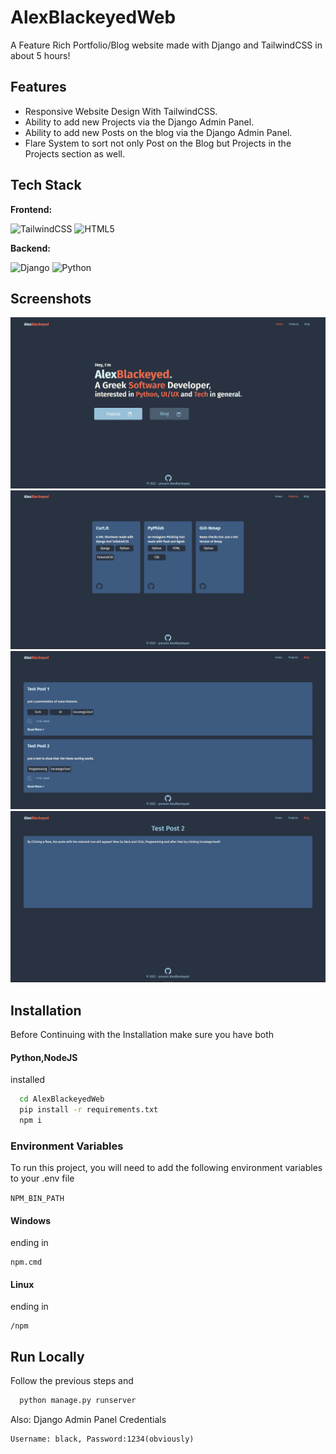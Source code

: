 
# AlexBlackeyedWeb

A Feature Rich Portfolio/Blog website made with Django and TailwindCSS in about 5 hours!


## Features

- Responsive Website Design With TailwindCSS.
- Ability to add new Projects via the Django Admin Panel.
- Ability to add new Posts on the blog via the Django Admin Panel.
- Flare System to sort not only Post on the Blog but Projects in the Projects section as well.


## Tech Stack

**Frontend:**

![TailwindCSS](https://img.shields.io/badge/tailwindcss-%2338B2AC.svg?style=for-the-badge&logo=tailwind-css&logoColor=white)
![HTML5](https://img.shields.io/badge/html5-%23E34F26.svg?style=for-the-badge&logo=html5&logoColor=white)

**Backend:**

![Django](https://img.shields.io/badge/django-%23092E20.svg?style=for-the-badge&logo=django&logoColor=white)
![Python](https://img.shields.io/badge/python-3670A0?style=for-the-badge&logo=python&logoColor=ffdd54)



## Screenshots

<img src="/screenshots/main.png" width="600">
<img src="/screenshots/projects.png" width="600">
<img src="/screenshots/blog.png" width="600">
<img src="/screenshots/post.png" width="600">




## Installation

Before Continuing with the Installation make sure you have both
#### Python,NodeJS
installed

```bash
  cd AlexBlackeyedWeb
  pip install -r requirements.txt
  npm i
```

    
### Environment Variables

To run this project, you will need to add the following environment variables to your .env file

`NPM_BIN_PATH`

#### Windows

ending in
    
    npm.cmd

#### Linux

ending in
    
    /npm
    
## Run Locally

Follow the previous steps and

```bash
  python manage.py runserver
```
Also:
Django Admin Panel Credentials
    
    Username: black, Password:1234(obviously)
